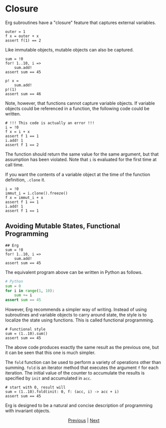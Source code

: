 # Closure

Erg subroutines have a "closure" feature that captures external variables.

```erg
outer = 1
f x = outer + x
assert f(1) == 2
```

Like immutable objects, mutable objects can also be captured.

```erg
sum = !0
for! 1..10, i =>
    sum.add!
assert sum == 45

p! x =
    sum.add!
p!(1)
assert sum == 46
```

Note, however, that functions cannot capture variable objects.
If variable objects could be referenced in a function, the following code could be written.

```erg
# !!! This code is actually an error !!!
i = !0
f x = i + x
assert f 1 == 1
i.add! 1
assert f 1 == 2
```

The function should return the same value for the same argument, but that assumption has been violated.
Note that ``i`` is evaluated for the first time at call time.

If you want the contents of a variable object at the time of the function definition, `.clone` it.

```erg
i = !0
immut_i = i.clone().freeze()
f x = immut_i + x
assert f 1 == 1
i.add! 1
assert f 1 == 1
```

## Avoiding Mutable States, Functional Programming

```erg
## Erg
sum = !0
for! 1..10, i =>
    sum.add!
assert sum == 45
```

The equivalent program above can be written in Python as follows.

```python
# Python
sum = 0
for i in range(1, 10):
    sum += i
assert sum == 45
```

However, Erg recommends a simpler way of writing.
Instead of using subroutines and variable objects to carry around state, the style is to localize the state using functions. This is called functional programming.

```erg
# Functional style
sum = (1..10).sum()
assert sum == 45
```

The above code produces exactly the same result as the previous one, but it can be seen that this one is much simpler.

The `fold` function can be used to perform a variety of operations other than summing.
`fold` is an iterator method that executes the argument `f` for each iteration.
The initial value of the counter to accumulate the results is specified by `init` and accumulated in `acc`.

```erg
# start with 0, result will
sum = (1..10).fold(init: 0, f: (acc, i) -> acc + i)
assert sum == 45
```

Erg is designed to be a natural and concise description of programming with invariant objects.

<p align='center'>
    <a href='. /22_subroutine.md'>Previous</a> | <a href='. /24_module.md'>Next</a>
</p>
